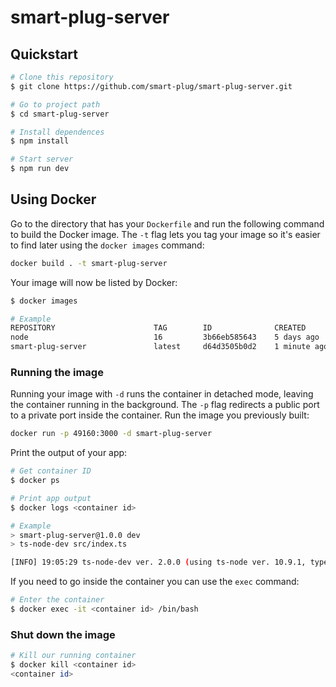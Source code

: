 # smart-plug-server

## Quickstart

```bash
# Clone this repository
$ git clone https://github.com/smart-plug/smart-plug-server.git

# Go to project path
$ cd smart-plug-server

# Install dependences
$ npm install

# Start server 
$ npm run dev
```

## Using Docker

Go to the directory that has your `Dockerfile` and run the following command to build the Docker image. The `-t` flag lets you tag your image so it's easier to find later using the `docker images` command:

```bash
docker build . -t smart-plug-server
```

Your image will now be listed by Docker:

```bash
$ docker images

# Example
REPOSITORY                      TAG        ID              CREATED
node                            16         3b66eb585643    5 days ago
smart-plug-server               latest     d64d3505b0d2    1 minute ago
```

### Running the image

Running your image with `-d` runs the container in detached mode, leaving the container running in the background. The `-p` flag redirects a public port to a private port inside the container. Run the image you previously built:

```bash
docker run -p 49160:3000 -d smart-plug-server
```

Print the output of your app:

```bash
# Get container ID
$ docker ps

# Print app output
$ docker logs <container id>

# Example
> smart-plug-server@1.0.0 dev
> ts-node-dev src/index.ts

[INFO] 19:05:29 ts-node-dev ver. 2.0.0 (using ts-node ver. 10.9.1, typescript ver. 5.0.4)
```

If you need to go inside the container you can use the `exec` command:

```bash
# Enter the container
$ docker exec -it <container id> /bin/bash
```

### Shut down the image

```bash
# Kill our running container
$ docker kill <container id>
<container id>
```
